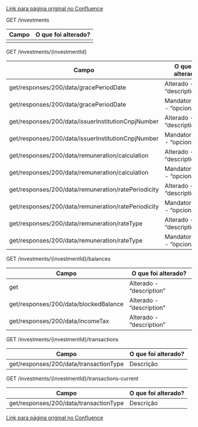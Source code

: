 [Link para página original no Confluence](https://openfinancebrasil.atlassian.net/wiki/spaces/OF/pages/144933160)

GET /investments

| **Campo** | **O que foi alterado?** |
| --- | --- |
|  |  |

 GET /investments/{investmentId}

| **Campo** | **O que foi alterado?** |
| --- | --- |
| get/responses/200/data/gracePeriodDate | Alterado - “description” |
| get/responses/200/data/gracePeriodDate | Mandatoriedade - “opcional“ |
| get/responses/200/data/issuerInstitutionCnpjNumber | Alterado - “description” |
| get/responses/200/data/issuerInstitutionCnpjNumber | Mandatoriedade - “opcional“ |
| get/responses/200/data/remuneration/calculation | Alterado - “description” |
| get/responses/200/data/remuneration/calculation | Mandatoriedade - “opcional“ |
| get/responses/200/data/remuneration/ratePeriodicity | Alterado - “description” |
| get/responses/200/data/remuneration/ratePeriodicity | Mandatoriedade - “opcional“ |
| get/responses/200/data/remuneration/rateType | Alterado - “description” |
| get/responses/200/data/remuneration/rateType | Mandatoriedade - “opcional“ |

 GET /investments/{investmentId}/balances

| **Campo** | **O que foi alterado?** |
| --- | --- |
| get | Alterado - “description” |
| get/responses/200/data/blockedBalance | Alterado - “description” |
| get/responses/200/data/incomeTax | Alterado - “description” |

 GET /investments/{investmentId}/transactions

| **Campo** | **O que foi alterado?** |
| --- | --- |
| get/responses/200/data/transactionType | Descrição |

 GET /investments/{investmentId}/transactions-current

| **Campo** | **O que foi alterado?** |
| --- | --- |
| get/responses/200/data/transactionType | Descrição |

[Link para página original no Confluence](https://openfinancebrasil.atlassian.net/wiki/spaces/OF/pages/144933160)